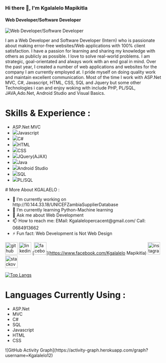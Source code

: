### Hi there 👋, I'm Kgalalelo Mapikitla
#### Web Developer/Software Developer
![Web Developer/Software Developer](https://scontent-iad3-1.xx.fbcdn.net/v/t39.30808-6/306827586_145893834803489_4416834712733065191_n.jpg?_nc_cat=100&ccb=1-7&_nc_sid=730e14&_nc_ohc=aW-qkMZueTsAX_G54Gq&_nc_ht=scontent-iad3-1.xx&oh=00_AT_uA0bhi6TfH2hMv0ErqiiKWwctYCBwQFjKyDXOqZ9jrA&oe=6327099B)

I am a Web Developer and Software Developer (Intern)  who is passionate about making error-free websites/Web applications with 100% client satisfaction.  I have a passion for learning and sharing my knowledge with others as publicly as possible.  I love to solve real-world problems.  I am strategic, goal-orientated and always work with an end goal in mind.  Over the past year,  I created a number of web applications and websites for the company I am currently employed at.  I pride myself on doing quality work and maintain excellent communication.  Most of the time I work with ASP.Net MVC, C#, Javascript, HTML, CSS, SQL and Jquery but some other Technologies i can and enjoy woking with include PHP, PL/SQL, JAVA,Ado.Net,  Android Studio and Visual Basics.

# Skills & Experience :
<ul>
 <li> <img src="">ASP.Net MVC </li>
 <li><img src="C:\Users\Kgalalelo.Mapikitla\Pictures\300461986_138932302166309_6341048805353455848_n (2).jpg">Javascript </li>
 <li><img src="image.jpg">C# </li>
 <li><img src="image.jpg">HTML </li>
 <li><img src="image.jpg">CSS </li>
 <li><img src="image.jpg">JQuery(AJAX) </li>
 <li><img src="image.jpg">Java </li>
 <li><img src="image.jpg">Android Studio </li>
 <li><img src="image.jpg">SQL </li>
 <li><img src="image.jpg">PL/SQL</li>
 </ul>
 <bgsound src = "/html/yourfile.mdi"/>
# More About KGALAELO :
<ul>
<li>🔭 I’m currently working on http://10.144.33.18/UNICEFZambiaSupplierDatabase </li>
<li>🌱 I’m currently learning Python-Machine learning </li>
<li> 💬 Ask me about Web Development  </li>
<li>📫 How to reach me: EMail: Kgalalelopercacent@gmail.com/ Call: 0684913662 </li>
<li> ⚡ Fun fact: Web Development is Not Web Design </li>
</ul>

[<img src='https://cdn.jsdelivr.net/npm/simple-icons@3.0.1/icons/github.svg' alt='github' height='40'>](https://github.com/Kgalalelo12)  [<img src='https://cdn.jsdelivr.net/npm/simple-icons@3.0.1/icons/linkedin.svg' alt='linkedin' height='40'>](https://www.linkedin.com/in/www.linkedin.com/in/kgalalelo-mapikitla-745246250/)  [<img src='https://cdn.jsdelivr.net/npm/simple-icons@3.0.1/icons/facebook.svg' alt='facebook' height='40'>](https://www.facebook.com/Kgalalelo Mapikitla)  [<img src='https://cdn.jsdelivr.net/npm/simple-icons@3.0.1/icons/instagram.svg' alt='instagram' height='40'>](https://www.instagram.com/Kgalalelo_Ahmar_Makhathini/)  [<img src='https://cdn.jsdelivr.net/npm/simple-icons@3.0.1/icons/stackoverflow.svg' alt='stackoverflow' height='40'>](https://stackoverflow.com/users/kgalalelomapikitla@gmail.com)  

[![Top Langs](https://github-readme-stats.vercel.app/api/top-langs/?username=Kgalalelo12)](https://github.com/anuraghazra/github-readme-stats)
# Languages Currently Using :
<ul>
<li>ASP.Net </li>
<li>MVC </li>
<li> C#  </li>
<li>SQL </li>
<li> Javascript </li>
 <li> HTML </li>
 <li> CSS </li>
</ul>
![GitHub Activity Graph](https://activity-graph.herokuapp.com/graph?username=Kgalalelo12)  

